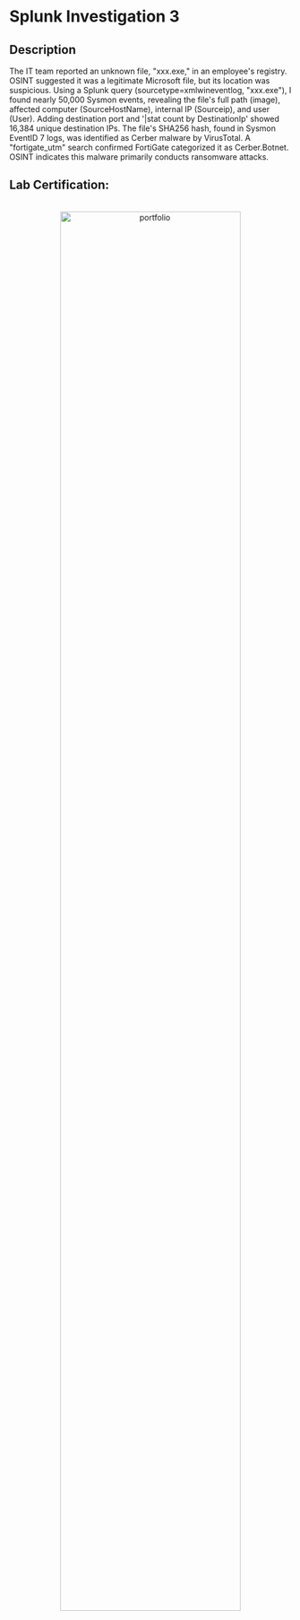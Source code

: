 <h1>Splunk Investigation 3</h1>

<h2>Description</h2>
The IT team reported an unknown file, "xxx.exe," in an employee's registry. OSINT suggested it was a legitimate Microsoft file, but its location was suspicious. Using a Splunk query (sourcetype=xmlwineventlog, "xxx.exe"), I found nearly 50,000 Sysmon events, revealing the file's full path (image), affected computer (SourceHostName), internal IP (Sourceip), and user (User). Adding destination port and '|stat count by DestinationIp' showed 16,384 unique destination IPs. The file's SHA256 hash, found in Sysmon EventID 7 logs, was identified as Cerber malware by VirusTotal. A "fortigate_utm" search confirmed FortiGate categorized it as Cerber.Botnet. OSINT indicates this malware primarily conducts ransomware attacks.
<br />

<h2>Lab Certification:</h2>

<p align="center">
<br/>
<img src="https://i.imgur.com/qMkJGH7.png" height="80%" width="80%" alt="portfolio"/>
<br />


<!--
 ```diff
- text in red
+ text in green
! text in orange
# text in gray
@@ text in purple (and bold)@@
```
--!>
